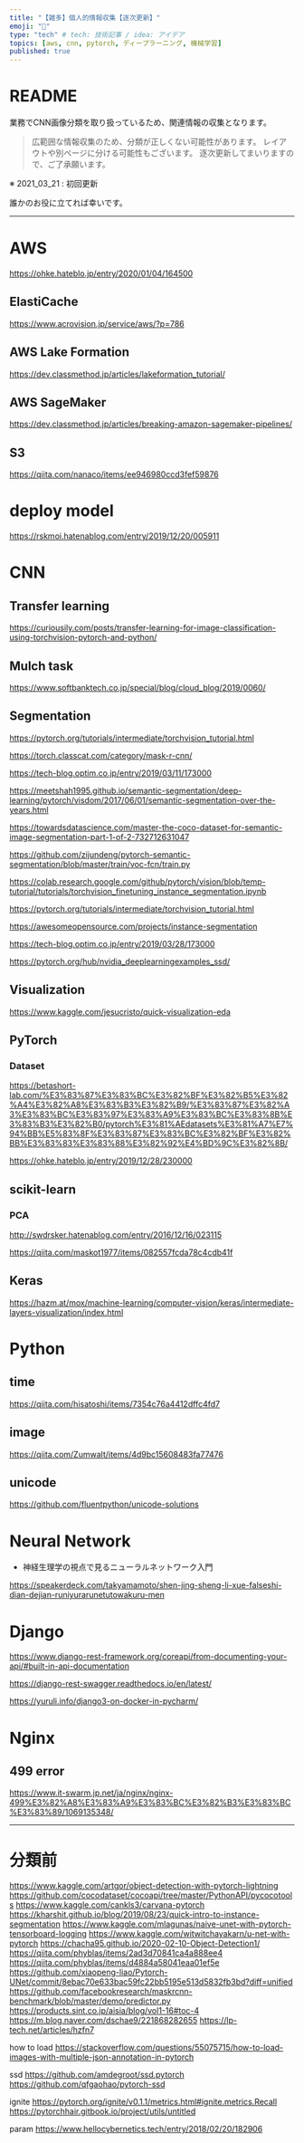 ```yaml
---
title: "【雑多】個人的情報収集【逐次更新】"
emoji: "🤔"
type: "tech" # tech: 技術記事 / idea: アイデア
topics: [aws, cnn, pytorch, ディープラーニング, 機械学習]
published: true
---
```


# README

業務でCNN画像分類を取り扱っているため、関連情報の収集となります。

> 広範囲な情報収集のため、分類が正しくない可能性があります。
> レイアウトや別ページに分ける可能性もございます。
> 逐次更新してまいりますので、ご了承願います。

※ 2021_03_21 : 初回更新

誰かのお役に立てれば幸いです。

---

# AWS

https://ohke.hateblo.jp/entry/2020/01/04/164500

## ElastiCache

https://www.acrovision.jp/service/aws/?p=786

## AWS Lake Formation

https://dev.classmethod.jp/articles/lakeformation_tutorial/

## AWS SageMaker

https://dev.classmethod.jp/articles/breaking-amazon-sagemaker-pipelines/

## S3

https://qiita.com/nanaco/items/ee946980ccd3fef59876

# deploy model

https://rskmoi.hatenablog.com/entry/2019/12/20/005911

# CNN

## Transfer learning

https://curiousily.com/posts/transfer-learning-for-image-classification-using-torchvision-pytorch-and-python/

## Mulch task

https://www.softbanktech.co.jp/special/blog/cloud_blog/2019/0060/

## Segmentation

https://pytorch.org/tutorials/intermediate/torchvision_tutorial.html

https://torch.classcat.com/category/mask-r-cnn/

https://tech-blog.optim.co.jp/entry/2019/03/11/173000

https://meetshah1995.github.io/semantic-segmentation/deep-learning/pytorch/visdom/2017/06/01/semantic-segmentation-over-the-years.html

https://towardsdatascience.com/master-the-coco-dataset-for-semantic-image-segmentation-part-1-of-2-732712631047

https://github.com/zijundeng/pytorch-semantic-segmentation/blob/master/train/voc-fcn/train.py

https://colab.research.google.com/github/pytorch/vision/blob/temp-tutorial/tutorials/torchvision_finetuning_instance_segmentation.ipynb

https://pytorch.org/tutorials/intermediate/torchvision_tutorial.html

https://awesomeopensource.com/projects/instance-segmentation

https://tech-blog.optim.co.jp/entry/2019/03/28/173000

https://pytorch.org/hub/nvidia_deeplearningexamples_ssd/

## Visualization

https://www.kaggle.com/jesucristo/quick-visualization-eda

## PyTorch

### Dataset

https://betashort-lab.com/%E3%83%87%E3%83%BC%E3%82%BF%E3%82%B5%E3%82%A4%E3%82%A8%E3%83%B3%E3%82%B9/%E3%83%87%E3%82%A3%E3%83%BC%E3%83%97%E3%83%A9%E3%83%BC%E3%83%8B%E3%83%B3%E3%82%B0/pytorch%E3%81%AEdatasets%E3%81%A7%E7%94%BB%E5%83%8F%E3%83%87%E3%83%BC%E3%82%BF%E3%82%BB%E3%83%83%E3%83%88%E3%82%92%E4%BD%9C%E3%82%8B/

https://ohke.hateblo.jp/entry/2019/12/28/230000

## scikit-learn

### PCA

http://swdrsker.hatenablog.com/entry/2016/12/16/023115

https://qiita.com/maskot1977/items/082557fcda78c4cdb41f

## Keras

https://hazm.at/mox/machine-learning/computer-vision/keras/intermediate-layers-visualization/index.html

# Python

## time

https://qiita.com/hisatoshi/items/7354c76a4412dffc4fd7

## image

https://qiita.com/Zumwalt/items/4d9bc15608483fa77476

## unicode

https://github.com/fluentpython/unicode-solutions

# Neural Network

- 神経生理学の視点で見るニューラルネットワーク入門

https://speakerdeck.com/takyamamoto/shen-jing-sheng-li-xue-falseshi-dian-dejian-runiyurarunetutowakuru-men

# Django

https://www.django-rest-framework.org/coreapi/from-documenting-your-api/#built-in-api-documentation

https://django-rest-swagger.readthedocs.io/en/latest/

https://yuruli.info/django3-on-docker-in-pycharm/

# Nginx

## 499 error

https://www.it-swarm.jp.net/ja/nginx/nginx-499%E3%82%A8%E3%83%A9%E3%83%BC%E3%82%B3%E3%83%BC%E3%83%89/1069135348/

---

# 分類前

https://www.kaggle.com/artgor/object-detection-with-pytorch-lightning
https://github.com/cocodataset/cocoapi/tree/master/PythonAPI/pycocotools
https://www.kaggle.com/cankls3/carvana-pytorch
https://kharshit.github.io/blog/2019/08/23/quick-intro-to-instance-segmentation
https://www.kaggle.com/mlagunas/naive-unet-with-pytorch-tensorboard-logging
https://www.kaggle.com/witwitchayakarn/u-net-with-pytorch
https://chacha95.github.io/2020-02-10-Object-Detection1/
https://qiita.com/phyblas/items/2ad3d70841ca4a888ee4
https://qiita.com/phyblas/items/d4884a58041eaa01ef5e
https://github.com/xiaopeng-liao/Pytorch-UNet/commit/8ebac70e633bac59fc22bb5195e513d5832fb3bd?diff=unified
https://github.com/facebookresearch/maskrcnn-benchmark/blob/master/demo/predictor.py
https://products.sint.co.jp/aisia/blog/vol1-16#toc-4
https://m.blog.naver.com/dschae9/221868282655
https://lp-tech.net/articles/hzfn7

how to load
https://stackoverflow.com/questions/55075715/how-to-load-images-with-multiple-json-annotation-in-pytorch

ssd
https://github.com/amdegroot/ssd.pytorch
https://github.com/qfgaohao/pytorch-ssd

ignite
https://pytorch.org/ignite/v0.1.1/metrics.html#ignite.metrics.Recall
https://pytorchhair.gitbook.io/project/utils/untitled

param
https://www.hellocybernetics.tech/entry/2018/02/20/182906